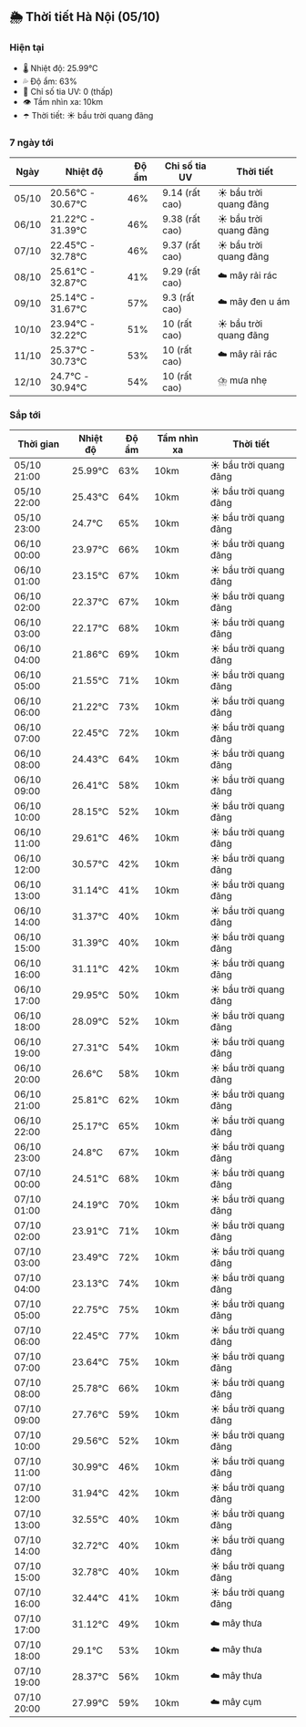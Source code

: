 ## 🌦️ Thời tiết Hà Nội (05/10)

### Hiện tại

- 🌡️ Nhiệt độ: 25.99℃
- 💦 Độ ẩm: 63%
- 🌟 Chỉ số tia UV: 0 (thấp)
- 👁️ Tầm nhìn xa: 10km
- ☂️ Thời tiết: ☀️ bầu trời quang đãng

### 7 ngày tới

| Ngày | Nhiệt độ | Độ ẩm | Chỉ số tia UV | Thời tiết |
| --- | --- | --- | --- | --- |
| 05/10 | 20.56℃ - 30.67℃ | 46% | 9.14 (rất cao) | ☀️ bầu trời quang đãng |
| 06/10 | 21.22℃ - 31.39℃ | 46% | 9.38 (rất cao) | ☀️ bầu trời quang đãng |
| 07/10 | 22.45℃ - 32.78℃ | 46% | 9.37 (rất cao) | ☀️ bầu trời quang đãng |
| 08/10 | 25.61℃ - 32.87℃ | 41% | 9.29 (rất cao) | ☁️ mây rải rác |
| 09/10 | 25.14℃ - 31.67℃ | 57% | 9.3 (rất cao) | ☁️ mây đen u ám |
| 10/10 | 23.94℃ - 32.22℃ | 51% | 10 (rất cao) | ☀️ bầu trời quang đãng |
| 11/10 | 25.37℃ - 30.73℃ | 53% | 10 (rất cao) | ☁️ mây rải rác |
| 12/10 | 24.7℃ - 30.94℃ | 54% | 10 (rất cao) | ⛈️ mưa nhẹ |

### Sắp tới

| Thời gian | Nhiệt độ | Độ ẩm | Tầm nhìn xa | Thời tiết |
| --- | --- | --- | --- | --- |
| 05/10 21:00 | 25.99℃ | 63% | 10km | ☀️ bầu trời quang đãng |
| 05/10 22:00 | 25.43℃ | 64% | 10km | ☀️ bầu trời quang đãng |
| 05/10 23:00 | 24.7℃ | 65% | 10km | ☀️ bầu trời quang đãng |
| 06/10 00:00 | 23.97℃ | 66% | 10km | ☀️ bầu trời quang đãng |
| 06/10 01:00 | 23.15℃ | 67% | 10km | ☀️ bầu trời quang đãng |
| 06/10 02:00 | 22.37℃ | 67% | 10km | ☀️ bầu trời quang đãng |
| 06/10 03:00 | 22.17℃ | 68% | 10km | ☀️ bầu trời quang đãng |
| 06/10 04:00 | 21.86℃ | 69% | 10km | ☀️ bầu trời quang đãng |
| 06/10 05:00 | 21.55℃ | 71% | 10km | ☀️ bầu trời quang đãng |
| 06/10 06:00 | 21.22℃ | 73% | 10km | ☀️ bầu trời quang đãng |
| 06/10 07:00 | 22.45℃ | 72% | 10km | ☀️ bầu trời quang đãng |
| 06/10 08:00 | 24.43℃ | 64% | 10km | ☀️ bầu trời quang đãng |
| 06/10 09:00 | 26.41℃ | 58% | 10km | ☀️ bầu trời quang đãng |
| 06/10 10:00 | 28.15℃ | 52% | 10km | ☀️ bầu trời quang đãng |
| 06/10 11:00 | 29.61℃ | 46% | 10km | ☀️ bầu trời quang đãng |
| 06/10 12:00 | 30.57℃ | 42% | 10km | ☀️ bầu trời quang đãng |
| 06/10 13:00 | 31.14℃ | 41% | 10km | ☀️ bầu trời quang đãng |
| 06/10 14:00 | 31.37℃ | 40% | 10km | ☀️ bầu trời quang đãng |
| 06/10 15:00 | 31.39℃ | 40% | 10km | ☀️ bầu trời quang đãng |
| 06/10 16:00 | 31.11℃ | 42% | 10km | ☀️ bầu trời quang đãng |
| 06/10 17:00 | 29.95℃ | 50% | 10km | ☀️ bầu trời quang đãng |
| 06/10 18:00 | 28.09℃ | 52% | 10km | ☀️ bầu trời quang đãng |
| 06/10 19:00 | 27.31℃ | 54% | 10km | ☀️ bầu trời quang đãng |
| 06/10 20:00 | 26.6℃ | 58% | 10km | ☀️ bầu trời quang đãng |
| 06/10 21:00 | 25.81℃ | 62% | 10km | ☀️ bầu trời quang đãng |
| 06/10 22:00 | 25.17℃ | 65% | 10km | ☀️ bầu trời quang đãng |
| 06/10 23:00 | 24.8℃ | 67% | 10km | ☀️ bầu trời quang đãng |
| 07/10 00:00 | 24.51℃ | 68% | 10km | ☀️ bầu trời quang đãng |
| 07/10 01:00 | 24.19℃ | 70% | 10km | ☀️ bầu trời quang đãng |
| 07/10 02:00 | 23.91℃ | 71% | 10km | ☀️ bầu trời quang đãng |
| 07/10 03:00 | 23.49℃ | 72% | 10km | ☀️ bầu trời quang đãng |
| 07/10 04:00 | 23.13℃ | 74% | 10km | ☀️ bầu trời quang đãng |
| 07/10 05:00 | 22.75℃ | 75% | 10km | ☀️ bầu trời quang đãng |
| 07/10 06:00 | 22.45℃ | 77% | 10km | ☀️ bầu trời quang đãng |
| 07/10 07:00 | 23.64℃ | 75% | 10km | ☀️ bầu trời quang đãng |
| 07/10 08:00 | 25.78℃ | 66% | 10km | ☀️ bầu trời quang đãng |
| 07/10 09:00 | 27.76℃ | 59% | 10km | ☀️ bầu trời quang đãng |
| 07/10 10:00 | 29.56℃ | 52% | 10km | ☀️ bầu trời quang đãng |
| 07/10 11:00 | 30.99℃ | 46% | 10km | ☀️ bầu trời quang đãng |
| 07/10 12:00 | 31.94℃ | 42% | 10km | ☀️ bầu trời quang đãng |
| 07/10 13:00 | 32.55℃ | 40% | 10km | ☀️ bầu trời quang đãng |
| 07/10 14:00 | 32.72℃ | 40% | 10km | ☀️ bầu trời quang đãng |
| 07/10 15:00 | 32.78℃ | 40% | 10km | ☀️ bầu trời quang đãng |
| 07/10 16:00 | 32.44℃ | 41% | 10km | ☀️ bầu trời quang đãng |
| 07/10 17:00 | 31.12℃ | 49% | 10km | ☁️ mây thưa |
| 07/10 18:00 | 29.1℃ | 53% | 10km | ☁️ mây thưa |
| 07/10 19:00 | 28.37℃ | 56% | 10km | ☁️ mây thưa |
| 07/10 20:00 | 27.99℃ | 59% | 10km | ☁️ mây cụm |
